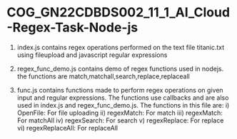 # COG_GN22CDBDS002_11_1_AI_Cloud-Regex-Task-Node-js

1) index.js contains regex operations performed on the text file titanic.txt using fileupload and javascript regular expressions

2) regex_func_demo.js contains demo of regex functions used in nodejs. the functions are match,matchall,search,replace,replaceall

3) func.js contains functions made to perform regex operations on given input and regular expressions. The functions use callbacks and are also used in index.js and regex_func_demo.js. The functions in this file are:
      i)  OpenFile: For file uploading
      ii) regexMatch: For match 
      iii) regexMatch: For matchAll
      iv) regexSearch: For search
      v) regexReplace: For replace
      vi) regexReplaceAll: For replaceAll
